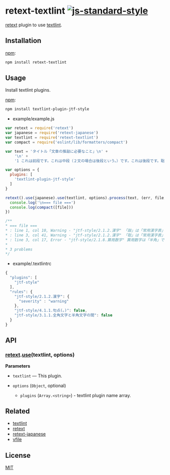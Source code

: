 # retext-textlint [![js-standard-style](https://img.shields.io/badge/code%20style-standard-brightgreen.svg?style=flat)](https://github.com/feross/standard)

[retext](https://github.com/wooorm/retext) plugin to use [textlint](https://github.com/azu/textlint).

## Installation

[npm](https://docs.npmjs.com/cli/install):

```bash
npm install retext-textlint
```

## Usage

Install textlint plugins.

[npm](https://docs.npmjs.com/cli/install):

```bash
npm install textlint-plugin-jtf-style
```

*   example/example.js

```javascript
var retext = require('retext')
var japanese = require('retext-japanese')
var textlint = require('retext-textlint')
var compact = require('eslint/lib/formatters/compact')

var text = 'タイトル「文章の推敲に必要なこと」\n' +
    '\n' +
    '1 これは前段です。これは中段（２文の場合は後段という。）です。これは後段です。聡は常用漢字表外の漢字です。'

var options = {
  plugins: [
    'textlint-plugin-jtf-style'
  ]
}

retext().use(japanese).use(textlint, options).process(text, (err, file, doc) => {
  console.log('\n=== file ===')
  console.log(compact([file]))
})

/**
* === file ===
* : line 1, col 10, Warning - "jtf-style/2.1.2.漢字" 「敲」は「常用漢字表」外の漢字です。
* : line 3, col 41, Warning - "jtf-style/2.1.2.漢字" 「聡」は「常用漢字表」外の漢字です。
* : line 3, col 17, Error - "jtf-style/2.1.8.算用数字" 算用数字は「半角」で表記します。
* 
* 3 problems
*/
```

*   example/.textlintrc

```javascript
{
  "plugins": [
    "jtf-style"
  ],
  "rules": {
    "jtf-style/2.1.2.漢字": {
      "severity" : "warning"
    },
    "jtf-style/4.1.1.句点(。)": false,
    "jtf-style/3.1.1.全角文字と半角文字の間": false
  }
}
```

## API

### [retext](https://github.com/wooorm/retext).[use](https://github.com/wooorm/retext#retextuseplugin-options)\(textlint, options\)

**Parameters**

*   `textlint` — This plugin.
*   `options` (`Object`, optional)

    *   `plugins` (`Array.<string>`) - textlint plugin name array.

## Related

*   [textlint](https://github.com/azu/textlint)
*   [retext](https://github.com/wooorm/retext)
*   [retext-japanese](https://github.com/muraken720/retext-japanese)
*   [vfile](https://github.com/wooorm/vfile)

## License

[MIT](LICENSE)
